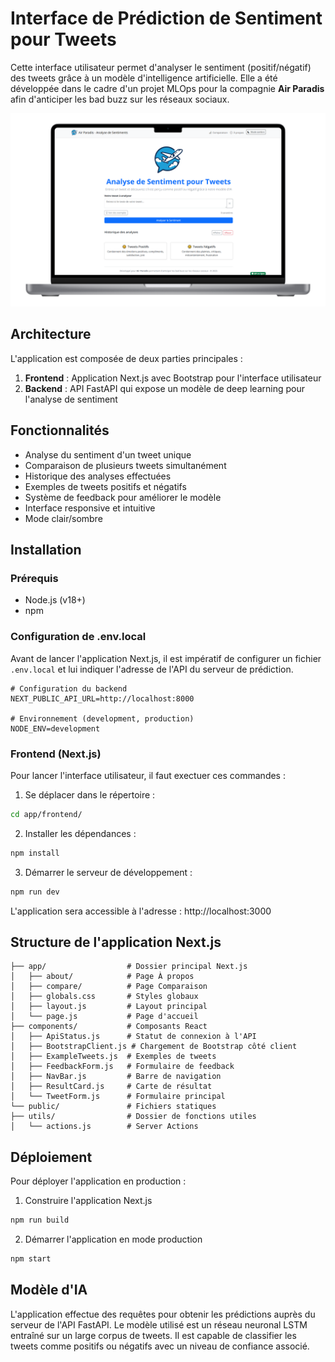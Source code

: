 # Interface de Prédiction de Sentiment pour Tweets

Cette interface utilisateur permet d'analyser le sentiment (positif/négatif) des tweets grâce à un modèle d'intelligence artificielle. Elle a été développée dans le cadre d'un projet MLOps pour la compagnie **Air Paradis** afin d'anticiper les bad buzz sur les réseaux sociaux.

![App Mockup](../../images/app-mockup-02-transparent.png)

## Architecture

L'application est composée de deux parties principales :

1. **Frontend** : Application Next.js avec Bootstrap pour l'interface utilisateur
2. **Backend** : API FastAPI qui expose un modèle de deep learning pour l'analyse de sentiment

## Fonctionnalités

- Analyse du sentiment d'un tweet unique
- Comparaison de plusieurs tweets simultanément
- Historique des analyses effectuées
- Exemples de tweets positifs et négatifs
- Système de feedback pour améliorer le modèle
- Interface responsive et intuitive
- Mode clair/sombre

## Installation

### Prérequis

- Node.js (v18+)
- npm

### Configuration de .env.local

Avant de lancer l'application Next.js, il est impératif de configurer un fichier `.env.local` et lui indiquer l'adresse de l'API du serveur de prédiction. 

```
# Configuration du backend
NEXT_PUBLIC_API_URL=http://localhost:8000

# Environnement (development, production)
NODE_ENV=development
```

### Frontend (Next.js)

Pour lancer l'interface utilisateur, il faut exectuer ces commandes :

1. Se déplacer dans le répertoire : 
```bash
cd app/frontend/
```

2. Installer les dépendances :
```bash
npm install
```

3. Démarrer le serveur de développement :
```bash
npm run dev
```

L'application sera accessible à l'adresse : http://localhost:3000

## Structure de l'application Next.js

```
├── app/                  # Dossier principal Next.js
│   ├── about/            # Page À propos
│   ├── compare/          # Page Comparaison
│   ├── globals.css       # Styles globaux
│   ├── layout.js         # Layout principal
│   └── page.js           # Page d'accueil
├── components/           # Composants React
│   ├── ApiStatus.js      # Statut de connexion à l'API
│   ├── BootstrapClient.js # Chargement de Bootstrap côté client
│   ├── ExampleTweets.js  # Exemples de tweets
│   ├── FeedbackForm.js   # Formulaire de feedback
│   ├── NavBar.js         # Barre de navigation
│   ├── ResultCard.js     # Carte de résultat
│   └── TweetForm.js      # Formulaire principal
└── public/               # Fichiers statiques
├── utils/                # Dossier de fonctions utiles
│   └── actions.js        # Server Actions
```

## Déploiement

Pour déployer l'application en production :

1. Construire l'application Next.js
```bash
npm run build
```

2. Démarrer l'application en mode production
```bash
npm start
```

## Modèle d'IA

L'application effectue des requêtes pour obtenir les prédictions auprès du serveur de l'API FastAPI. Le modèle utilisé est un réseau neuronal LSTM entraîné sur un large corpus de tweets. Il est capable de classifier les tweets comme positifs ou négatifs avec un niveau de confiance associé.

